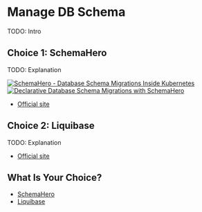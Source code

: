 # Manage DB Schema

TODO: Intro

## Choice 1: SchemaHero

TODO: Explanation

[![SchemaHero - Database Schema Migrations Inside Kubernetes](https://img.youtube.com/vi/SofQxb4CDQQ/0.jpg)](https://youtu.be/SofQxb4CDQQ)
[![Declarative Database Schema Migrations with SchemaHero](https://img.youtube.com/vi/uzWBaqPxxH8/0.jpg)](https://via.vmw.com/SchemaHero)
* [Official site](https://schemahero.io)

## Choice 2: Liquibase

TODO: Explanation

* [Official site](https://www.liquibase.org)

## What Is Your Choice?

* [SchemaHero](schemahero.md)
* [Liquibase](liquibase.md)